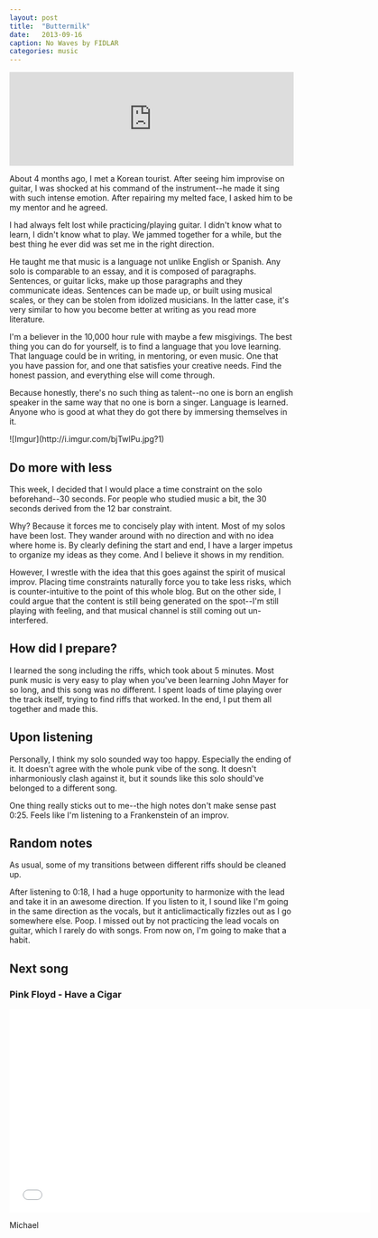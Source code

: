 ```yaml
---
layout: post
title:  "Buttermilk"
date:   2013-09-16
caption: No Waves by FIDLAR
categories: music
---
```

<iframe width="100%" height="166" scrolling="no" frameborder="no" src="https://w.soundcloud.com/player/?url=http%3A%2F%2Fapi.soundcloud.com%2Ftracks%2F110668985&color=ff6600&auto_play=false&show_artwork=false"></iframe>
<p>About 4 months ago, I met a Korean tourist. After seeing him improvise on guitar, I was shocked at his command of the instrument--he made it sing with such intense emotion. After repairing my melted face, I asked him to be my mentor and he agreed.
</p><p>
I had always felt lost while practicing/playing guitar. I didn't know what to learn, I didn't know what to play. We jammed together for a while, but the best thing he ever did was set me in the right direction.
</p><p>
He taught me that music is a language not unlike English or Spanish. Any solo is comparable to an essay, and it is composed of paragraphs. Sentences, or guitar licks, make up those paragraphs and they communicate ideas. Sentences can be made up, or built using musical scales, or they can be stolen from idolized musicians. In the latter case, it's very similar to how you become better at writing as you read more literature.</p><p>I'm a believer in the 10,000 hour rule with maybe a few misgivings. The best thing you can do for yourself, is to find a language that you love learning. That language could be in writing, in mentoring, or even music. One that you have passion for, and one that satisfies your creative needs. Find the honest passion, and everything else will come through.
</p><p>
Because honestly, there's no such thing as talent--no one is born an english speaker in the same way that no one is born a singer. Language is learned. Anyone who is good at what they do got there by immersing themselves in it.
</p>
![Imgur](http://i.imgur.com/bjTwlPu.jpg?1)
<h2>Do more with less</h2>
<p>This week, I decided that I would place a time constraint on the solo beforehand--30 seconds. For people who studied music a bit,
the 30 seconds derived from the 12 bar constraint.
</p><p>
Why? Because it forces me to concisely play with intent. Most of my solos have been lost. They wander around with no direction and with no idea
where home is. By clearly defining the start and end, I have a larger impetus to organize my ideas as they come. And I believe it shows in my rendition.
</p><p>
However, I wrestle with the idea that this goes against the spirit of musical improv. Placing time constraints naturally force you to take less risks,
which is counter-intuitive to the point of this whole blog. But on the other side, I could argue that the content is still being generated on the spot--I'm still playing with feeling, and that musical channel is still coming out un-interfered.
</p><h2>How did I prepare?</h2>
<p>I learned the song including the riffs, which took about 5 minutes. Most punk music is very easy to play when you've been learning John Mayer for so long, and this song was no different. I spent loads of time playing over the track itself, trying to find riffs that worked. In the end, I put them all together and made this.
</p><h2>Upon listening</h2>
<p>Personally, I think my solo sounded way too happy. Especially the ending of it. It doesn't agree with the whole punk vibe of the song. It doesn't inharmoniously clash against it, but it sounds like this solo should've belonged to a different song.
</p><p>
One thing really sticks out to me--the high notes don't make sense past 0:25. Feels like I'm listening to a Frankenstein of an improv.
</p><h2>Random notes</h2>
<p>As usual, some of my transitions between different riffs should be cleaned up.
</p><p>
After listening to 0:18, I had a huge opportunity to harmonize with the lead and take it in an awesome direction. If you listen to it, I sound like I'm going in the same direction as the vocals, but it anticlimactically fizzles out as I go somewhere else. Poop. I missed out by not practicing the lead vocals on guitar, which I rarely do with songs. From now on, I'm going to make that a habit.
</p><h2>Next song</h2><h3>Pink Floyd - Have a Cigar</h3>
<iframe width="640" height="360" src="//www.youtube.com/embed/hMr3KtYUCcI" frameborder="0" allowfullscreen></iframe>
<p>
Michael</p>